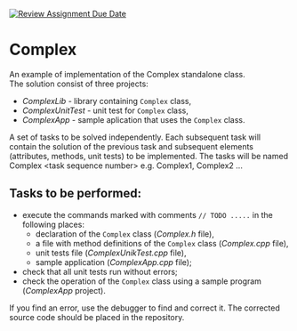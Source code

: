 [![Review Assignment Due Date](https://classroom.github.com/assets/deadline-readme-button-22041afd0340ce965d47ae6ef1cefeee28c7c493a6346c4f15d667ab976d596c.svg)](https://classroom.github.com/a/OZR5rZ_c)
# Complex

An example of implementation of the Complex standalone class.  
The solution consist of three projects:
* _ComplexLib_ - library containing `Complex` class,
* _ComplexUnitTest_ - unit test for `Complex` class,
* _ComplexApp_ - sample aplication that uses the `Complex` class.

A set of tasks to be solved independently.
Each subsequent task will contain the solution of the previous task and subsequent elements (attributes, methods, unit tests) to be implemented.
The tasks will be named Complex \<task sequence number\> e.g. Complex1, Complex2 ...

## Tasks to be performed:
- execute the commands marked with comments `// TODO .....` in the following places:
     - declaration of the `Complex` class (_Complex.h_ file),
     - a file with method definitions of the `Complex` class (_Complex.cpp_ file),
     - unit tests file (_ComplexUnikTest.cpp_ file),
     - sample application (_ComplexApp.cpp_ file);
- check that all unit tests run without errors;
- check the operation of the `Complex` class using a sample program (*ComplexApp* project).

If you find an error, use the debugger to find and correct it. The corrected source code should be placed in the repository.